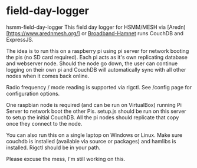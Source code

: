 # field-day-logger
hsmm-field-day-logger
 This field day logger for HSMM/MESH via [Aredn)[https://www.arednmesh.org/] or [Broadband-Hamnet](http://broadband-hamnet.org) runs CouchDB and ExpressJS. 
 
 The idea is to run this on a raspberry pi using pi server for network booting the pis (no SD card required). Each pi acts as it's own replicating database and webserver node. Should the node go down, the user can continue logging on their own pi and CouchDB will automatically sync with all other nodes when it comes back online. 

 Radio frequency / mode reading is supported via rigctl. See /config page for configuration options.

 One raspbian node is required (and can be run on VirtualBox) running Pi Server to network boot the other Pis. setup.js should be run on this server to setup the initial CouchDB. All the pi nodes should replicate that copy once they connect to the node.  

 You can also run this on a single laptop on Windows or Linux. Make sure couchdb is installed (available via source or packages) and hamlibs is installed. Rigctl should be in your path.

Please excuse the mess, I'm still working on this.
